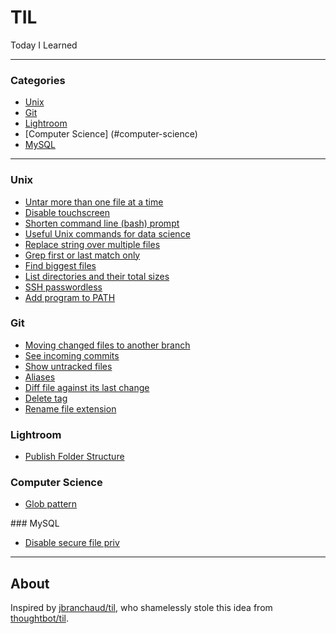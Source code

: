 # TIL
Today I Learned

---

### Categories

* [Unix](#unix)
* [Git](#git)
* [Lightroom](#lightroom)
* [Computer Science] (#computer-science)
* [MySQL](#mysql)

---

### Unix
- [Untar more than one file at a time](unix/untar-more-than-one-file.md)
- [Disable touchscreen](unix/disable-touchscreen.md)
- [Shorten command line (bash) prompt](unix/shorten-command-line-bash-prompt.md)
- [Useful Unix commands for data science](unix/commands-data-science.md)
- [Replace string over multiple files](unix/replace-string-over-multiple-files.md)
- [Grep first or last match only](unix/grep-first-or-last-match.md)
- [Find biggest files](unix/find-biggest-files.md)
- [List directories and their total sizes](unix/list-folder-sizes.md)
- [SSH passwordless](unix/ssh-passwordless.md)
- [Add program to PATH](unix/add-program-to-path.md)

### Git
- [Moving changed files to another branch](git/moving-changed-files-to-another-branch.md)
- [See incoming commits](git/see-incoming-commits.md)
- [Show untracked files](git/show-all-untracked-files.md)
- [Aliases](git/aliases.md)
- [Diff file against its last change](git/diff-file-against-last-changes.md)
- [Delete tag](git/delete-tag.md)
- [Rename file extension](unix/rename-file-extension.md)

### Lightroom
- [Publish Folder Structure](lightroom/publish-folder-structure.md)

### Computer Science
- [Glob pattern](computer/glob-pattern.md) 

### MySQL
- [Disable secure file priv](mysql/disable-secure-file-priv.md)

---

## About
Inspired by [jbranchaud/til](https://github.com/jbranchaud/til), who shamelessly stole this idea from
[thoughtbot/til](https://github.com/thoughtbot/til).

